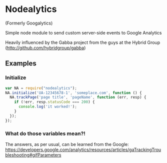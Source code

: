 # Nodealytics

(Formerly Googalytics)

Simple node module to send custom server-side events to Google Analytics

Heavily influenced by the Gabba project from the guys at the Hybrid Group (http://github.com/hybridgroup/gabba)

## Examples

### Initialize

```javascript
var NA = require("nodealytics");
NA.initialize('UA-12345678-1', 'someplace.com', function () {
  NA.trackPage('page title', 'pageName', function (err, resp) {
    if (!err, resp.statusCode === 200) {
      console.log('it worked!');
    }
  });
});
```

### What do those variables mean?!

The answers, as per usual, can be learned from the Google: https://developers.google.com/analytics/resources/articles/gaTrackingTroubleshooting#gifParameters
